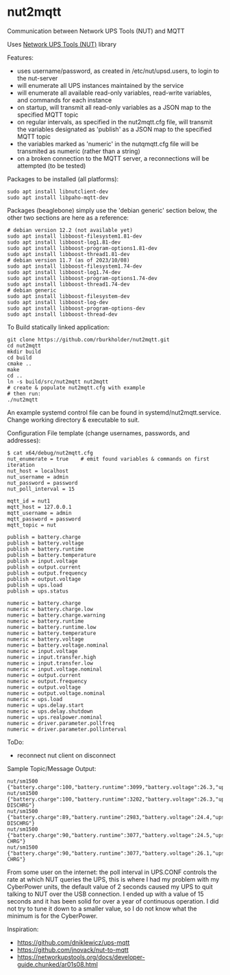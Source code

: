 # nut2mqtt
Communication between Network UPS Tools (NUT) and MQTT

Uses [Network UPS Tools (NUT)](https://networkupstools.org/docs/developer-guide.chunked/ar01s08.html) library

Features:
* uses username/password, as created in /etc/nut/upsd.users, to login to the nut-server
* will enumerate all UPS instances maintained by the service
* will enumerate all available read-only variables, read-write variables, and commands for each instance
* on startup, will transmit all read-only variables as a JSON map to the specified MQTT topic
* on regular intervals, as specified in the nut2mqtt.cfg file, will transmit the variables designated as 'publish' as a JSON map to the specified MQTT topic
* the variables marked as 'numeric' in the nutqmqtt.cfg file will be transmited as numeric (rather than a string)
* on a broken connection to the MQTT server, a reconnections will be attempted (to be tested)

Packages to be installed (all platforms):
```
sudo apt install libnutclient-dev
sudo apt install libpaho-mqtt-dev
```

Packages (beaglebone) simply use the 'debian generic' section below, the other two sections are here as a reference:
```
# debian version 12.2 (not available yet)
sudo apt install libboost-filesystem1.81-dev
sudo apt install libboost-log1.81-dev
sudo apt install libboost-program-options1.81-dev
sudo apt install libboost-thread1.81-dev
# debian version 11.7 (as of 2023/10/08)
sudo apt install libboost-filesystem1.74-dev
sudo apt install libboost-log1.74-dev
sudo apt install libboost-program-options1.74-dev
sudo apt install libboost-thread1.74-dev
# debian generic
sudo apt install libboost-filesystem-dev
sudo apt install libboost-log-dev
sudo apt install libboost-program-options-dev
sudo apt install libboost-thread-dev
```

To Build statically linked application:
```
git clone https://github.com/rburkholder/nut2mqtt.git
cd nut2mqtt
mkdir build
cd build
cmake ..
make
cd ..
ln -s build/src/nut2mqtt nut2mqtt
# create & populate nut2mqtt.cfg with example
# then run:
./nut2mqtt
```

An example systemd control file can be found in systemd/nut2mqtt.service.  Change working directory & executable to suit.

Configuration File template (change usernames, passwords, and addresses):
```
$ cat x64/debug/nut2mqtt.cfg
nut_enumerate = true    # emit found variables & commands on first iteration
nut_host = localhost
nut_username = admin
nut_password = password
nut_poll_interval = 15

mqtt_id = nut1
mqtt_host = 127.0.0.1
mqtt_username = admin
mqtt_password = password
mqtt_topic = nut

publish = battery.charge
publish = battery.voltage
publish = battery.runtime
publish = battery.temperature
publish = input.voltage
publish = output.current
publish = output.frequency
publish = output.voltage
publish = ups.load
publish = ups.status

numeric = battery.charge
numeric = battery.charge.low
numeric = battery.charge.warning
numeric = battery.runtime
numeric = battery.runtime.low
numeric = battery.temperature
numeric = battery.voltage
numeric = battery.voltage.nominal
numeric = input.voltage
numeric = input.transfer.high
numeric = input.transfer.low
numeric = input.voltage.nominal
numeric = output.current
numeric = output.frequency
numeric = output.voltage
numeric = output.voltage.nominal
numeric = ups.load
numeric = ups.delay.start
numeric = ups.delay.shutdown
numeric = ups.realpower.nominal
numeric = driver.parameter.pollfreq
numeric = driver.parameter.pollinterval
```

ToDo:
* reconnect nut client on disconnect

Sample Topic/Message Output:
```
nut/sm1500 {"battery.charge":100,"battery.runtime":3099,"battery.voltage":26.3,"ups.status":"OL"}
nut/sm1500 {"battery.charge":100,"battery.runtime":3202,"battery.voltage":26.3,"ups.status":"OB DISCHRG"}
nut/sm1500 {"battery.charge":89,"battery.runtime":2983,"battery.voltage":24.4,"ups.status":"OB DISCHRG"}
nut/sm1500 {"battery.charge":90,"battery.runtime":3077,"battery.voltage":24.5,"ups.status":"OL CHRG"}
nut/sm1500 {"battery.charge":90,"battery.runtime":3077,"battery.voltage":26.1,"ups.status":"OL CHRG"}
```

From some user on the internet:  the poll interval in UPS.CONF controls the rate at which NUT queries the UPS, this is where I had my problem with my CyberPower units, the default value of 2 seconds caused my UPS to quit talking to NUT over the USB connection. I ended up with a value of 15 seconds and it has been solid for over a year of continuous operation. I did not try to tune it down to a smaller value, so I do not know what the minimum is for the CyberPower.

Inspiration:

* https://github.com/dniklewicz/ups-mqtt
* https://github.com/jnovack/nut-to-mqtt
* https://networkupstools.org/docs/developer-guide.chunked/ar01s08.html
